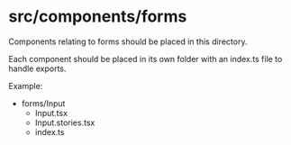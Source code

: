 # src/components/forms

Components relating to forms should be placed in this directory.

Each component should be placed in its own folder with an index.ts file to handle exports.

Example:

- forms/Input
  - Input.tsx
  - Input.stories.tsx
  - index.ts
